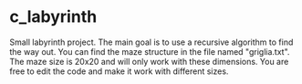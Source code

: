 # c_labyrinth
Small labyrinth project. The main goal is to use a recursive algorithm to find the way out. You can find the maze structure in the file named "griglia.txt". The maze size is 20x20 and will only work with these dimensions. You are free to edit the code and make it work with different sizes.
